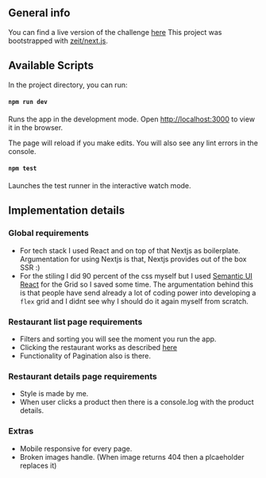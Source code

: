 ## General info
You can find a live version of the challenge [here]()
This project was bootstrapped with [zeit/next.js](https://github.com/zeit/next.js/).



## Available Scripts

In the project directory, you can run:

#### `npm run dev`

Runs the app in the development mode.
Open [http://localhost:3000](http://localhost:3000) to view it in the browser.

The page will reload if you make edits.
You will also see any lint errors in the console.

#### `npm test`

Launches the test runner in the interactive watch mode.



## Implementation details

### Global requirements

* For tech stack I used React and on top of that Nextjs as boilerplate. Argumentation for using Nextjs is that, Nextjs provides out of the box SSR :)
* For the stiling I did 90 percent of the css myself but I used  [Semantic UI React](https://react.semantic-ui.com/) for the Grid so I saved some time. The argumentation behind this is that people have send already a lot of coding power into developing a `flex` grid and I didnt see why I should do it again myself from scratch.



### Restaurant list page requirements

* Filters and sorting you will see the moment you run the app.
* Clicking the restaurant works as described [here](https://docs.google.com/document/d/1A13K02UIrNjkNT4rIwMptUaadUzgsSToiRJt8yT38Ts/edit?ts=5af0126c#)
* Functionality of Pagination also is there.



### Restaurant details page requirements

* Style is made by me.
* When user clicks a product then there is a console.log with the product details.

### Extras 

* Mobile responsive for every page.
* Broken images handle. (When image returns 404 then a plcaeholder replaces it)